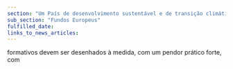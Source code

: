 ```yaml
---
section: "Um País de desenvolvimento sustentável e de transição climática"
sub_section: "Fundos Europeus"
fulfilled_date:
links_to_news_articles:
---
```


formativos devem ser desenhados à medida, com um pendor prático forte, com